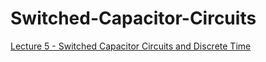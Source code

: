 # Switched-Capacitor-Circuits
[Lecture 5 - Switched Capacitor Circuits and Discrete Time](https://youtu.be/WWwDGFx1Z08)
